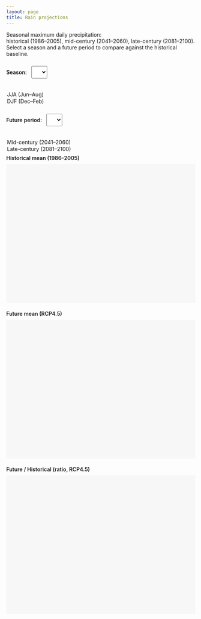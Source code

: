 ```yaml
---
layout: page
title: Rain projections
---
```


Seasonal maximum daily precipitation:  
historical (1986–2005), mid-century (2041–2060), late-century (2081–2100).  
Select a season and a future period to compare against the historical baseline.

<label for="seasonDropdown">Season:</label>
<select id="seasonDropdown">
  <option value="JJA" selected>JJA (Jun–Aug)</option>
  <option value="DJF">DJF (Dec–Feb)</option>
</select>

<label for="periodDropdown">Future period:</label>
<select id="periodDropdown">
  <option value="midcentury" selected>Mid-century (2041–2060)</option>
  <option value="latecentury">Late-century (2081–2100)</option>
</select>

<div class="plots-row">
  <div class="plot-col">
    <div class="plot-title">Historical mean (1986–2005)</div>
    <div class="holder"><object id="plot-hist" type="text/html" data=""></object></div>
  </div>
  <div class="plot-col">
    <div class="plot-title">Future mean (RCP4.5)</div>
    <div class="holder"><object id="plot-future" type="text/html" data=""></object></div>
  </div>
  <div class="plot-col">
    <div class="plot-title">Future / Historical (ratio, RCP4.5)</div>
    <div class="holder"><object id="plot-diff" type="text/html" data=""></object></div>
  </div>
</div>

<style>
label { margin-right: 8px; font-weight: 600; }
select { margin: 10px 16px 20px 0; padding: 6px 10px; font-size: 16px; }

.plots-row {
  display: grid;
  grid-template-columns: repeat(3, 1fr);
  gap: 14px;
  align-items: stretch;
}
.plot-col { display: flex; flex-direction: column; min-height: 400px; }
.plot-title { font-weight: 600; margin: 6px 0 8px; }
.holder { flex: 1 1 auto; }
.plot-col object {
  width: 100%; height: 100%; min-height: 360px;
  border: none; background: #f7f7f7;
}
.missing {
  display: grid; place-items: center; height: 100%;
  background: #fff3f3; border: 1px solid #f2caca; color: #a33;
  font-family: system-ui, sans-serif; padding: 1rem; text-align: center;
}
@media (max-width: 1000px) { .plots-row { grid-template-columns: 1fr; } }
</style>

<script>
const seasonDropdown = document.getElementById('seasonDropdown');
const periodDropdown = document.getElementById('periodDropdown');

const histObj   = document.getElementById('plot-hist');
const futureObj = document.getElementById('plot-future');
const diffObj   = document.getElementById('plot-diff');

// If your HTML files live in a subfolder, set it here, e.g. 'figs/'.
// Leave empty string if they are alongside this page.
const PATH_PREFIX = ''; // e.g., 'figs/' if needed

// Your files (per your screenshot) are named like:
// PLOT_rx1day_<SEASON>_hist.html
// PLOT_rx1day_<SEASON>_mid.html
// PLOT_rx1day_<SEASON>_late.html
// PLOT_rx1day_<SEASON>_ratio_mid.html
// PLOT_rx1day_<SEASON>_ratio_late.html
function buildFilenames(season, period) {
  const periodShort = (period === 'midcentury') ? 'mid' : 'late';
  const base = `PLOT_rx1day_${season}`;
  return {
    hist: `${base}_hist.html`,
    fut:  `${base}_${periodShort}.html`,
    diff: `${base}_ratio_${periodShort}.html`,
  };
}

// Replace an <object> with an inline “missing” message
function showMissing(objEl, url) {
  const parent = objEl.parentElement;
  parent.innerHTML = `<div class="missing">File not found:<br><code>${url}</code></div>`;
}

// Set an object’s data if the file exists; otherwise show a message
async function loadObject(objEl, relUrl) {
  const url = PATH_PREFIX + relUrl;
  try {
    const res = await fetch(url, { method: 'HEAD', cache: 'no-store' });
    if (res.ok) {
      // add a cache-buster in case the browser cached an older version
      objEl.setAttribute('data', url + '?v=' + Date.now());
    } else {
      showMissing(objEl, url);
    }
  } catch (e) {
    showMissing(objEl, url);
  }
}

async function updatePlots() {
  const season = seasonDropdown.value;           // "JJA" or "DJF"
  const period = periodDropdown.value;           // "midcentury" or "latecentury"
  const { hist, fut, diff } = buildFilenames(season, period);

  // Reset holders (in case we previously showed a missing message)
  for (const obj of [histObj, futureObj, diffObj]) {
    const holder = obj.parentElement;
    holder.innerHTML = '';
    holder.appendChild(obj);
  }

  await Promise.all([
    loadObject(histObj,   hist),
    loadObject(futureObj, fut),
    loadObject(diffObj,   diff),
  ]);
}

seasonDropdown.addEventListener('change', updatePlots);
periodDropdown.addEventListener('change', updatePlots);
updatePlots();
</script>
